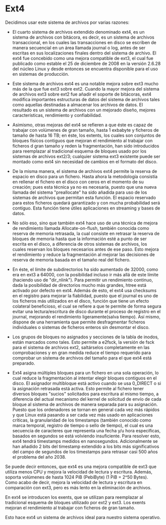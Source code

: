 # Ext4

Decidimos usar este sistema de archivos por varias razones:

- El cuarto sistema de archivos extendido denominado ext4, es un sistema de archivos con bitácora, es decir, es un sistema de archivos transaccional, en los cuales las transacciones en disco se escriben de manera secuencial en un área llamada journal o log, antes de ser escritas en sus localizaciones finales dentro del sistema de archivo. El ext4 fue concebido como una mejora compatible de ext3, el cual fue publicado como estable el 25 de diciembre de 2008 en la versión 2.6.28 del núcleo Linux y desde entonces se encuentra disponible para el uso en sistemas de producción.

- Este sistema de archivos ext4 es una notable mejora sobre ext3 mucho más de la que fue ext3 sobre ext2. Cuando la mayor mejora del sistema de archivos ext3 sobre ext2 fue añadir el soporte de bitácoras, ext4 modifica importantes estructuras de datos del sistema de archivos tales como aquellas destinadas a almacenar los archivos de datos. El resultado es un sistema de archivos con un mejorado diseño, mejores características, rendimiento y confiabilidad.

- Asimismo, otras mejoras del ext4 se refieren a que éste es capaz de trabajar con volúmenes de gran tamaño, hasta 1 exbabyte y ficheros de tamaño de hasta 16 TB; en éste, los extents, los cuales son conjuntos de bloques físicos contiguos que mejoran el rendimiento al trabajar con ficheros d gran tamaño y reden la fragmentación, han sido introducidos para reemplazar al tradicional esquema de bloques usado por los sistemas de archivos ext2/3; cualquier sistema ext3 existente puede ser montado como ext4 sin necesidad de cambios en el formato del disco.


- De la misma manera, el sistema de archivos ext4 permite la reserva de espacio en disco para un fichero. Hasta ahora la metodología consistía en rellenar el fichero en el disco con ceros en el momento de su creación; pues esta técnica ya no es necesaria, puesto que una nueva llamada del sistema "preallocate" ha sido añadida para uso de los sistemas de archivos que permitan esta función. El espacio reservado para estos ficheros quedará garantizado y con mucha probabilidad será contiguo. Esta función tiene útiles aplicaciones en streaming y bases de datos.

- No sólo eso, sino que también ext4 hace uso de una técnica de mejora de rendimiento llamada Allocate-on-flush, también conocida como reserva de memoria retrasada, la cual consiste en retrasar la reserva de bloques de memoria hasta que la información esté a punto de ser escrita en el disco, a diferencia de otros sistemas de archivos, los cuales reservan los bloques necesarios antes de ese paso. Esto mejora el rendimiento y reduce la fragmentación al mejorar las decisiones de reserva de memoria basada en el tamaño real del fichero.

- En éste, el límite de subdirectorios ha sido aumentado de 32000, como era en ext3 a 64000, con la posibilidad incluso ir más allá de este límite (haciendo uso de "dir_nlink"). Para permitir un rendimiento continuo, dada la posibilidad de directorios mucho más grandes, htree está activado por defecto en ext4. Además de esto, el ext4 usa checksums en el registro para mejorar la fiabilidad, puesto que el journal es uno de los ficheros más utilizados en el disco, función que tiene un efecto colateral beneficioso, el cual se refiere a que te permite de forma segura evitar una lectura/escritura de disco durante el proceso de registro en el journal, mejorando el rendimiento ligeramente(salva tiempo). Así mismo, dispone de una herramienta que permite desfragmentar ficheros individuales o sistemas de ficheros enteros sin desmontar el disco.

- Los grupos de bloques no asignados y secciones de la tabla de inodos, están marcados como tales. Esto permite a e2fsck, la versión de fsck para el sistema de archivos ext2, saltárselos completamente en las comprobaciones y en gran medida reduce el tiempo requerido para comprobar un sistema de archivos del tamaño para el que ext4 está preparado.

- Ext4 asigna múltiples bloques para un fichero en una sola operación, lo cual reduce la fragmentación al intentar elegir bloques contiguos en el disco. El asignador multibloque está activo cuando se usa 0_DIRECT o si la asignación retrasada está activa. Esto permite al fichero tener diversos bloques "sucios" solicitados para escritura al mismo tiempo, a diferencia del actual mecanismo del kernel de solicitud de envío de cada bloque al sistema de archivos de manera separada para su asignación.
Puesto que los ordenadores se tornan en general cada vez más rápidos y que Linux está pasando a ser cada vez más usado en aplicaciones críticas, la granularidad de los timestamps (también conocido como marca temporal, registro de tiempo o sello de tiempo), el cual es una secuencia de caracteres que representa una fecha y/u hora específicas, basados en segundos se está volviendo insuficiente. Para resolver esto, ext4 tendrá timestamps medidos en nanosegundos. Adicionalmente se han añadido 2 bits del timestamp extendido a los bits más significativos del campo de segundos de los timestamps para retrasar casi 500 años el problema del año 2038.

Se puede decir entonces, que ext4 es una mejora compatible de ext3 que utiliza menos CPU y mejora la velocidad de lectura y escritura. Además, soporta volúmenes de hasta 1024 PiB (PebiByte) (1 PiB = 2^50 Bytes). Como acabo de decir, mejora la velocidad de lectura y escritura en comparación con ext3, pero es más lento en la eliminación de archivos.

En ext4 se introducen los exents, que se utilizan para reemplazar al tradicional esquema de bloques utilizado por ext2 y ext3. Los exents mejoran el rendimiento al trabajar con ficheros de gran tamaño.

Esto hace ext4 un sistema de archivos ideal para nuestro sistema operativo.
